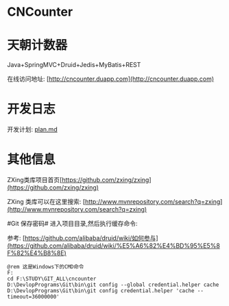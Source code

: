 CNCounter
=========

# 天朝计数器 #

Java+SpringMVC+Druid+Jedis+MyBatis+REST

在线访问地址: [http://cncounter.duapp.com](http://cncounter.duapp.com)


# 开发日志

开发计划: [plan.md](plan.md)


# 其他信息 #
ZXing类库项目首页[https://github.com/zxing/zxing](https://github.com/zxing/zxing)

ZXing 类库可以在这里搜索: [http://www.mvnrepository.com/search?q=zxing](http://www.mvnrepository.com/search?q=zxing)

#Git 保存密码#
进入项目目录,然后执行缓存命令:

参考: [https://github.com/alibaba/druid/wiki/如何参与](https://github.com/alibaba/druid/wiki/%E5%A6%82%E4%BD%95%E5%8F%82%E4%B8%8E)

	@rem 这是Windows下的CMD命令
	F:
	cd F:\STUDY\GIT_ALL\cncounter
	D:\DevlopPrograms\Git\bin\git config --global credential.helper cache
	D:\DevlopPrograms\Git\bin\git config credential.helper 'cache --timeout=36000000'
